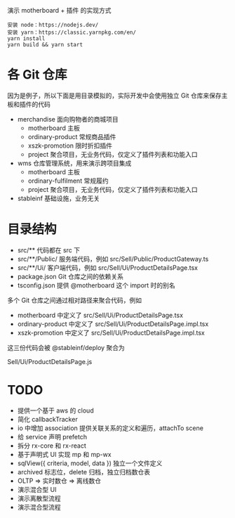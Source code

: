 演示 motherboard + 插件 的实现方式

```
安装 node：https://nodejs.dev/
安装 yarn：https://classic.yarnpkg.com/en/
yarn install
yarn build && yarn start
```

# 各 Git 仓库

因为是例子，所以下面是用目录模拟的，实际开发中会使用独立 Git 仓库来保存主板和插件的代码

* merchandise 面向购物者的商城项目
    * motherboard 主板
    * ordinary-product 常规商品插件
    * xszk-promotion 限时折扣插件
    * project 聚合项目，无业务代码，仅定义了插件列表和功能入口
* wms 仓库管理系统，用来演示跨项目集成
    * motherboard 主板
    * ordinary-fulfilment 常规履约
    * project 聚合项目，无业务代码，仅定义了插件列表和功能入口
* stableinf 基础设施，业务无关

# 目录结构

* src/** 代码都在 src 下
* src/**/Public/ 服务端代码，例如 src/Sell/Public/ProductGateway.ts
* src/**/Ui/ 客户端代码，例如 src/Sell/Ui/ProductDetailsPage.tsx
* package.json Git 仓库之间的依赖关系
* tsconfig.json 提供 @motherboard 这个 import 时的别名

多个 Git 仓库之间通过相对路径来聚合代码，例如

* motherboard 中定义了 src/Sell/Ui/ProductDetailsPage.tsx
* ordinary-product 中定义了 src/Sell/Ui/ProductDetailsPage.impl.tsx
* xszk-promotion 中定义了 src/Sell/Ui/ProductDetailsPage.impl.tsx

这三份代码会被 @stableinf/deploy 聚合为

Sell/Ui/ProductDetailsPage.js

# TODO

* 提供一个基于 aws 的 cloud
* 简化 callbackTracker
* io 中增加 association 提供关联关系的定义和遍历，attachTo scene
* 给 service 声明 prefetch
* 拆分 rx-core 和 rx-react
* 基于声明式 UI 实现 mp 和 mp-wx
* sqlView({ criteria, model, data }) 独立一个文件定义
* archived 标志位，delete 归档，独立归档数仓表
* OLTP => 实时数仓 => 离线数仓
* 演示混合型 UI
* 演示离散型流程
* 演示混合型流程
